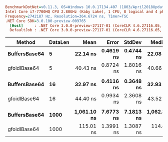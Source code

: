 ``` ini

BenchmarkDotNet=v0.11.3, OS=Windows 10.0.17134.407 (1803/April2018Update/Redstone4)
Intel Core i7-7700HQ CPU 2.80GHz (Kaby Lake), 1 CPU, 8 logical and 4 physical cores
Frequency=2742187 Hz, Resolution=364.6724 ns, Timer=TSC
.NET Core SDK=3.0.100-preview-009765
  [Host]     : .NET Core 3.0.0-preview-27117-01 (CoreCLR 4.6.27116.05, CoreFX 4.7.18.56608), 64bit RyuJIT
  DefaultJob : .NET Core 3.0.0-preview-27117-01 (CoreCLR 4.6.27116.05, CoreFX 4.7.18.56608), 64bit RyuJIT


```
|        Method | DataLen |        Mean |     Error |    StdDev |      Median | Ratio | RatioSD |
|-------------- |-------- |------------:|----------:|----------:|------------:|------:|--------:|
| **BuffersBase64** |       **5** |    **22.14 ns** | **0.4619 ns** | **0.4744 ns** |    **22.08 ns** |  **1.00** |    **0.00** |
|  gfoidlBase64 |       5 |    40.43 ns | 0.8724 ns | 1.8016 ns |    40.66 ns |  1.75 |    0.07 |
|               |         |             |           |           |             |       |         |
| **BuffersBase64** |      **16** |    **32.97 ns** | **0.4116 ns** | **0.3648 ns** |    **32.93 ns** |  **1.00** |    **0.00** |
|  gfoidlBase64 |      16 |    44.40 ns | 0.9934 ns | 2.3608 ns |    43.52 ns |  1.34 |    0.08 |
|               |         |             |           |           |             |       |         |
| **BuffersBase64** |    **1000** | **1,061.10 ns** | **7.6773 ns** | **7.1813 ns** | **1,062.36 ns** |  **1.00** |    **0.00** |
|  gfoidlBase64 |    1000 |   115.01 ns | 1.3991 ns | 1.3087 ns |   114.87 ns |  0.11 |    0.00 |
